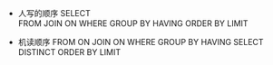 - 人写的顺序
SELECT  
FROM
  JOIN  ON
WHERE
GROUP  BY
HAVING
ORDER BY
LIMIT


- 机读顺序
FROM
ON
  JOIN    ON
WHERE
GROUP  BY
HAVING
SELECT
DISTINCT
ORDER BY
LIMIT

